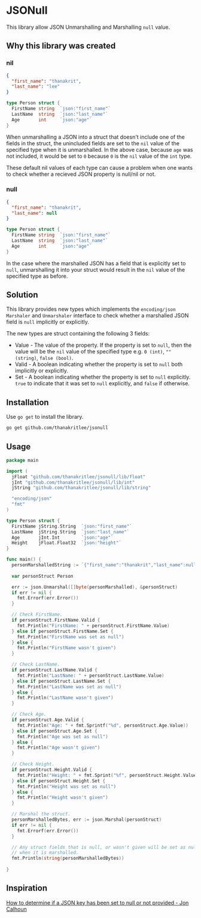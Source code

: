 # JSONull

This library allow JSON Unmarshalling and Marshalling `null` value.

## Why this library was created

### nil

```json
{
  "first_name": "thanakrit",
  "last_name": "lee"
}
```

```go
type Person struct {
  FirstName string  `json:"first_name"`
  LastName  string  `json:"last_name"`
  Age       int     `json:"age"`
}
```

When unmarshalling a JSON into a struct that doesn't include one of the fields in the struct, the unincluded fields are set to the `nil` value of the specified type when it is unmarshalled. In the above case, because `age` was not included, it would be set to `0` because `0` is the `nil` value of the `int` type.

These default nil values of each type can cause a problem when one wants to check whether a recieved JSON property is null/nil or not.

### null

```json
{
  "first_name": "thanakrit",
  "last_name": null
}
```

```go
type Person struct {
  FirstName string  `json:"first_name"`
  LastName  string  `json:"last_name"`
  Age       int     `json:"age"`
}
```

In the case where the marshalled JSON has a field that is explicitly set to `null`, unmarshalling it into your struct would result in the `nil` value of the specified type as before.

## Solution

This library provides new types which implements the `encoding/json` `Marshaler` and `Unmarshaler` interface to check whether a marshalled JSON field is `null` implicitly or explicitly.

The new types are struct containing the following 3 fields:
- Value - The value of the property. If the property is set to `null`, then the value will be the `nil` value of the specified type e.g. `0 (int)`, `"" (string)`, `false (bool)`.
- Valid - A boolean indicating whether the property is set to `null` both implicitly or explicitly.
- Set - A boolean indicating whether the property is set to `null` explicitly. `true` to indicate that it was set to `null` explicitly, and `false` if otherwise.


## Installation

Use `go get` to install the library.
```sh
go get github.com/thanakritlee/jsonull
```


## Usage

```go
package main

import (
  jFloat "github.com/thanakritlee/jsonull/lib/float"
  jInt "github.com/thanakritlee/jsonull/lib/int"
  jString "github.com/thanakritlee/jsonull/lib/string"

  "encoding/json"
  "fmt"  
)

type Person struct {
  FirstName jString.String  `json:"first_name"`
  LastName  jString.String  `json:"last_name"`
  Age       jInt.Int        `json:"age"`
  Height    jFloat.Float32  `json:"height"`
}

func main() {
  personMarshalledString := `{"first_name":"thanakrit","last_name":null}`
  
  var personStruct Person

  err := json.Unmarshal([]byte(personMarshalled), &personStruct)
  if err != nil {
    fmt.Errorf(err.Error())
  }

  // Check FirstName.
  if personStruct.FirstName.Valid {
    fmt.Println("FirstName: " + personStruct.FirstName.Value)
  } else if personStruct.FirstName.Set {
    fmt.Println("FirstName was set as null")
  } else {
    fmt.Println("FirstName wasn't given")
  }

  // Check LastName.
  if personStruct.LastName.Valid {
    fmt.Println("LastName: " + personStruct.LastName.Value)
  } else if personStruct.LastName.Set {
    fmt.Println("LastName was set as null")
  } else {
    fmt.Println("LastName wasn't given")
  }

  // Check Age.
  if personStruct.Age.Valid {
    fmt.Println("Age: " + fmt.Sprintf("%d", personStruct.Age.Value))
  } else if personStruct.Age.Set {
    fmt.Println("Age was set as null")
  } else {
    fmt.Println("Age wasn't given")
  }

  // Check Height.
  if personStruct.Height.Valid {
    fmt.Println("Height: " + fmt.Sprint("%f", personStruct.Height.Value))
  } else if personStruct.Height.Set {
    fmt.Println("Height was set as null")
  } else {
    fmt.Println("Height wasn't given")
  }

  // Marshal the struct.
  personMarshalledBytes, err := json.Marshal(personStruct)
  if err != nil {
    fmt.Errorf(err.Error())
  }

  // Any struct fields that is null, or wasn't given will be set as null,
  // when it is marshalled.
  fmt.Println(string(personMarshalledBytes))
  
}
```


## Inspiration

[How to determine if a JSON key has been set to null or not provided - Jon Calhoun](https://www.calhoun.io/how-to-determine-if-a-json-key-has-been-set-to-null-or-not-provided/)